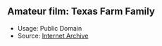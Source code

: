 ## Amateur film: Texas Farm Family

* Usage: Public Domain
* Source: [Internet Archive](https://archive.org/details/TexasFar1952)
